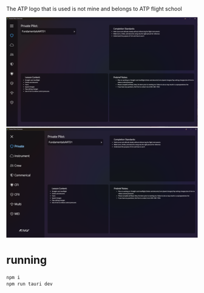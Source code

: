 The ATP logo that is used is not mine and belongs to ATP flight school

<img src="https://github.com/Tacotakedown/fig-prebrief-note-maker/blob/master/docs/1.png?raw=true" alt="1" />
<img src="https://github.com/Tacotakedown/fig-prebrief-note-maker/blob/master/docs/2.png?raw=true" alt="2"/>

# running

`npm i`
</br>
`npm run tauri dev`

